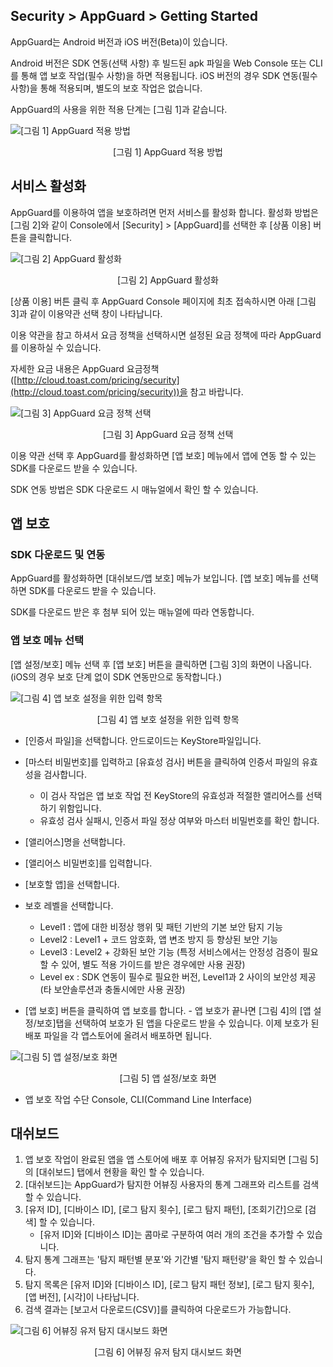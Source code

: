 ## Security > AppGuard > Getting Started

AppGuard는 Android 버전과 iOS 버전(Beta)이 있습니다.

Android 버전은 SDK 연동(선택 사항) 후 빌드된 apk 파일을 Web Console 또는 CLI를 통해 앱 보호 작업(필수 사항)을 하면 적용됩니다. 
iOS 버전의 경우 SDK 연동(필수 사항)을 통해 적용되며, 별도의 보호 작업은 없습니다.

AppGuard의 사용을 위한 적용 단계는 [그림 1]과 같습니다. 

![[그림 1] AppGuard 적용 방법](http://static.toastoven.net/prod_appguard/picture1.png)
<center>[그림 1] AppGuard 적용 방법</center>

## 서비스 활성화

AppGuard를 이용하여 앱을 보호하려면 먼저 서비스를 활성화 합니다. 활성화 방법은 [그림 2]와 같이 Console에서 [Security] > [AppGuard]를 선택한 후 [상품 이용] 버튼을 클릭합니다.

![[그림 2] AppGuard 활성화](http://static.toastoven.net/toastcloud/static/common/img/cms_img/werebeta/img_08.jpg)
<center>[그림 2] AppGuard 활성화</center>

[상품 이용] 버튼 클릭 후 AppGuard Console 페이지에 최초 접속하시면 아래 [그림 3]과 같이 이용약관 선택 창이 나타납니다.

이용 약관을 참고 하셔서 요금 정책을 선택하시면 설정된 요금 정책에 따라 AppGuard를 이용하실 수 있습니다.

자세한 요금 내용은 AppGuard 요금정책 ([http://cloud.toast.com/pricing/security](http://cloud.toast.com/pricing/security))을 참고 바랍니다.

![[그림 3] AppGuard 요금 정책 선택](http://static.toastoven.net/prod_appguard/terms.jpg)
<center>[그림 3] AppGuard 요금 정책 선택</center>

이용 약관 선택 후 AppGuard를 활성화하면 [앱 보호] 메뉴에서 앱에 연동 할 수 있는 SDK를 다운로드 받을 수 있습니다. 

SDK 연동 방법은 SDK 다운로드 시 매뉴얼에서 확인 할 수 있습니다.

## 앱 보호

### SDK 다운로드 및 연동

AppGuard를 활성화하면 [대쉬보드/앱 보호] 메뉴가 보입니다. [앱 보호] 메뉴를 선택하면 SDK를 다운로드 받을 수 있습니다. 

SDK를 다운로드 받은 후 첨부 되어 있는 매뉴얼에 따라 연동합니다.

### 앱 보호 메뉴 선택

[앱 설정/보호] 메뉴 선택 후 [앱 보호] 버튼을 클릭하면 [그림 3]의 화면이 나옵니다. (iOS의 경우 보호 단계 없이 SDK 연동만으로 동작합니다.)

![[그림 4] 앱 보호 설정을 위한 입력 항목](http://static.toastoven.net/prod_appguard/picture4.png)
<center>[그림 4] 앱 보호 설정을 위한 입력 항목</center>

* [인증서 파일]을 선택합니다. 안드로이드는 KeyStore파일입니다.
* [마스터 비밀번호]를 입력하고 [유효성 검사] 버튼을 클릭하여 인증서 파일의 유효성을 검사합니다.
	* 이 검사 작업은 앱 보호 작업 전 KeyStore의 유효성과 적절한 앨리어스를 선택하기 위함입니다.
	* 유효성 검사 실패시, 인증서 파일 정상 여부와 마스터 비밀번호를 확인 합니다.
* [앨리어스]명을 선택합니다.
* [앨리어스 비밀번호]를 입력합니다.
* [보호할 앱]을 선택합니다.
* 보호 레벨을 선택합니다.
	- Level1 : 앱에 대한 비정상 행위 및 패턴 기반의 기본 보안 탐지 기능
	- Level2 : Level1 + 코드 암호화, 앱 변조 방지 등 향상된 보안 기능
	- Level3 : Level2 + 강화된 보안 기능 (특정 서비스에서는 안정성 검증이 필요할 수 있어, 별도 적용 가이드를 받은 경우에만 사용 권장)
	- Level ex : SDK 연동이 필수로 필요한 버전, Level1과 2  사이의 보안성 제공 (타 보안솔루션과 충돌시에만 사용 권장)

* [앱 보호] 버튼을 클릭하여 앱 보호를 합니다.
	\- 앱 보호가 끝나면 [그림 4]의 [앱 설정/보호]탭을 선택하여 보호가 된 앱을 다운로드 받을 수 있습니다. 이제 보호가 된 배포 파일을 각 앱스토어에 올려서 배포하면 됩니다.

![[그림 5] 앱 설정/보호 화면](http://static.toastoven.net/prod_appguard/picture5.png)
<center>[그림 5] 앱 설정/보호 화면</center>

* 앱 보호 작업 수단 Console, CLI(Command Line Interface)

## 대쉬보드

1. 앱 보호 작업이 완료된 앱을 앱 스토어에 배포 후 어뷰징 유저가 탐지되면 [그림 5]의 [대쉬보드] 탭에서 현황을 확인 할 수 있습니다.
2. [대쉬보드]는 AppGuard가 탐지한 어뷰징 사용자의 통계 그래프와 리스트를 검색할 수 있습니다.
3. [유저 ID], [디바이스 ID], [로그 탐지 횟수], [로그 탐지 패턴], [조회기간]으로 [검색] 할 수 있습니다.  
	* [유저 ID]와 [디바이스 ID]는 콤마로 구분하여 여러 개의 조건을 추가할 수 있습니다.
4. 탐지 통계 그래프는 '탐지 패턴별 분포'와 기간별 '탐지 패턴량'을 확인 할 수 있습니다.
5. 탐지 목록은 [유저 ID]와 [디바이스 ID], [로그 탐지 패턴 정보], [로그 탐지 횟수], [앱 버전], [시각]이 나타납니다.
6. 검색 결과는 [보고서 다운로드(CSV)]를 클릭하여 다운로드가 가능합니다. 

![[그림 6] 어뷰징 유저 탐지 대시보드 화면](http://static.toastoven.net/prod_appguard/dashboard.jpg)
<center>[그림 6] 어뷰징 유저 탐지 대시보드 화면</center>
